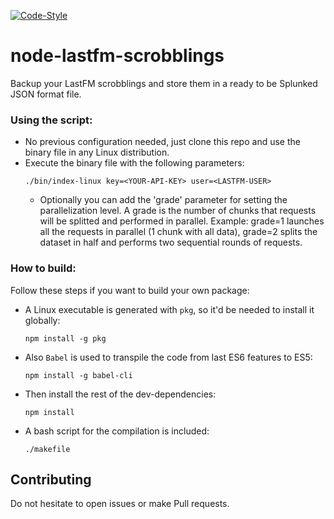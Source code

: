 [![Code-Style](https://img.shields.io/badge/code_style-standard-brightgreen.svg)](https://standardjs.com/)

# node-lastfm-scrobblings

Backup your LastFM scrobblings and store them in a ready to be Splunked JSON format file.

### Using the script:

- No previous configuration needed, just clone this repo and use the binary file in any Linux distribution. 
- Execute the binary file with the following parameters:
    ```
    ./bin/index-linux key=<YOUR-API-KEY> user=<LASTFM-USER>
    ```
    - Optionally you can add the 'grade' parameter for setting the parallelization level.
    A grade is the number of chunks that requests will be splitted and performed in parallel. Example: grade=1 launches all the requests in parallel (1 chunk with all data), grade=2 splits the dataset in half and performs two sequential rounds of requests.


### How to build:
Follow these steps if you want to build your own package:

- A Linux executable is generated with `pkg`, so it'd be needed to install it globally:
    ```
    npm install -g pkg
    ```
- Also `Babel` is used to transpile the code from last ES6 features to ES5:
    ```
    npm install -g babel-cli
    ```
- Then install the rest of the dev-dependencies:
    ```
    npm install
    ```
- A bash script for the compilation is included:
    ```
    ./makefile
    ```

## Contributing

Do not hesitate to open issues or make Pull requests.